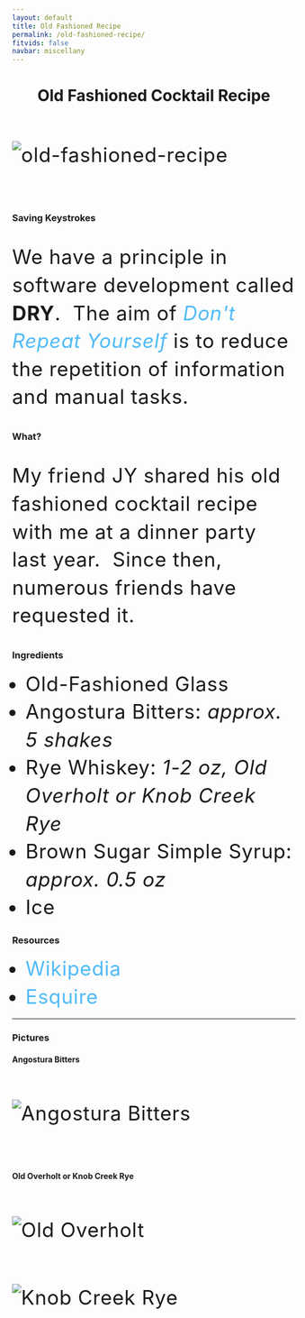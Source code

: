 ```yaml
---
layout: default
title: Old Fashioned Recipe
permalink: /old-fashioned-recipe/
fitvids: false
navbar: miscellany
---
```

<style>
div.container {
    max-width: 680px;
}
h1 {
    text-align: center;
    margin-bottom: 30px;
}
h3 {
    text-align: left;
}
p, li {
    font-size: 2.2rem;
    letter-spacing: 0.05rem;
    line-height: 3.1rem;
}
a {
    color: #50bbf7;
    text-decoration: none;
}
img {
    margin-top: 28px;
    margin-bottom: 42px;
}
</style>

# Old Fashioned Cocktail Recipe

![old-fashioned-recipe](../assets/old-fashioned/message.png)

### Saving Keystrokes
We have a principle in software development called **DRY**.&nbsp;
The aim of
[_Don't Repeat Yourself_](https://en.wikipedia.org/wiki/Don%27t_repeat_yourself)
is to reduce the repetition of information and manual&nbsp;tasks.

### What?
My friend JY shared his old fashioned cocktail recipe with me at a dinner party last year.&nbsp;
Since then, numerous friends have requested&nbsp;it.

### Ingredients
* Old-Fashioned Glass
* Angostura Bitters: _approx. 5 shakes_
* Rye Whiskey: _1-2 oz, Old Overholt or Knob Creek Rye_
* Brown Sugar Simple Syrup: _approx. 0.5 oz_
* Ice

### Resources
* [Wikipedia](https://en.wikipedia.org/wiki/Old_Fashioned)
* [Esquire](http://www.esquire.com/food-drink/drinks/recipes/a3880/old-fashioned-drink-recipe/)

<hr>

### Pictures

#### Angostura Bitters
![Angostura Bitters](../assets/old-fashioned/angostura-bitters.jpg)

#### Old Overholt or Knob Creek Rye
![Old Overholt](../assets/old-fashioned/old-overholt.jpg)
![Knob Creek Rye](../assets/old-fashioned/knob-creek-rye.jpg)
